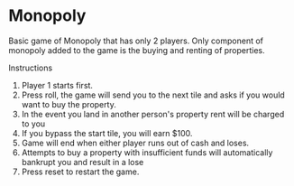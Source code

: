 # Monopoly

Basic game of Monopoly that has only 2 players. Only component of monopoly added to the game is the buying and renting of properties.

Instructions

1) Player 1 starts first.
2) Press roll, the game will send you to the next tile and asks if you would want to buy the property.
3) In the event you land in another person's property rent will be charged to you
5) If you bypass the start tile, you will earn $100.
6) Game will end when either player runs out of cash and loses.
7) Attempts to buy a property with insufficient funds will automatically bankrupt you and result in a lose
8) Press reset to restart the game.
